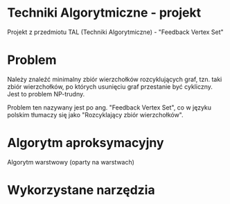 Techniki Algorytmiczne - projekt
============

Projekt z przedmiotu TAL (Techniki Algorytmiczne) - "Feedback Vertex Set"

Problem
============

Należy znaleźć minimalny zbiór wierzchołków rozcyklujących graf, tzn. taki zbiór wierzchołków, po których usunięciu graf przestanie być cykliczny. Jest to problem NP-trudny.

Problem ten nazywany jest po ang. "Feedback Vertex Set", co w języku polskim tłumaczy się jako "Rozcyklający zbiór wierzchołków".

Algorytm aproksymacyjny
============

Algorytm warstwowy (oparty na warstwach)

Wykorzystane narzędzia
============